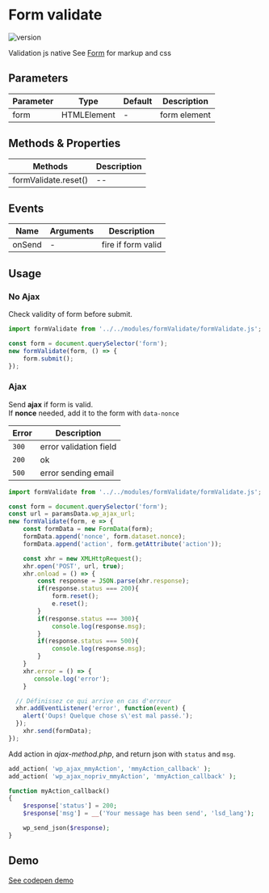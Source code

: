 
# Form validate

![version](https://img.shields.io/github/manifest-json/v/Natjo/formValidate)  

  
Validation js native
See [Form](https://github.com/Natjo/form) for markup and css

## Parameters
| Parameter | Type | Default | Description |
| ------ | ------ | ------ | ------ |
| form | HTMLElement | - | form element |


## Methods & Properties
| Methods | Description |
| ------ | ------ |
| formValidate.reset() | -- |

## Events
| Name | Arguments | Description |
| ------ | ------ | ------ |
| onSend | - | fire if form valid |


## Usage
### No Ajax
Check validity of form before submit.
```javascript
import formValidate from '../../modules/formValidate/formValidate.js';

const form = document.querySelector('form');
new formValidate(form, () => {
    form.submit();
});
```
### Ajax
Send **ajax** if form is valid.  
If **nonce** needed, add it to the form with `data-nonce`  

| Error | Description |
| ------ | ------ |
| `300` | error validation field |
| `200` | ok |
| `500` | error sending email |

```javascript
import formValidate from '../../modules/formValidate/formValidate.js';

const form = document.querySelector('form');
const url = paramsData.wp_ajax_url;
new formValidate(form, e => {
    const formData = new FormData(form);
    formData.append('nonce', form.dataset.nonce);
    formData.append('action', form.getAttribute('action'));

    const xhr = new XMLHttpRequest();
    xhr.open('POST', url, true);
    xhr.onload = () => {
        const response = JSON.parse(xhr.response);
        if(response.status === 200){
            form.reset();
            e.reset();
        }
        if(response.status === 300){
            console.log(response.msg);
        }
        if(response.status === 500){
            console.log(response.msg);
        }
    }
    xhr.error = () => {
       console.log('error');
    }

  // Définissez ce qui arrive en cas d'erreur
  xhr.addEventListener('error', function(event) {
    alert('Oups! Quelque chose s\'est mal passé.');
  });
    xhr.send(formData);
});
```
Add action in *ajax-method.php*, and return json with `status` and `msg`.  

```php
add_action( 'wp_ajax_mmyAction', 'mmyAction_callback' );
add_action( 'wp_ajax_nopriv_mmyAction', 'mmyAction_callback' );

function myAction_callback()
{
    $response['status'] = 200;
    $response['msg'] = __('Your message has been send', 'lsd_lang');

    wp_send_json($response);
}
```
## Demo
[See codepen demo](https://codepen.io/natjo/pen/NmMzNd?editors=0011)


